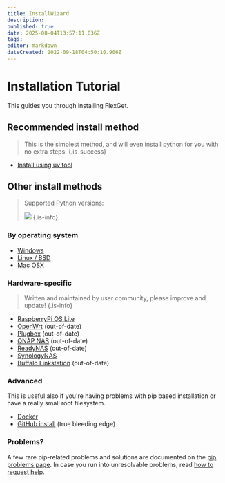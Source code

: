 ```yaml
---
title: InstallWizard
description: 
published: true
date: 2025-08-04T13:57:11.036Z
tags: 
editor: markdown
dateCreated: 2022-09-18T04:50:10.906Z
---
```


# Installation Tutorial
This guides you through installing FlexGet.

## Recommended install method
> This is the simplest method, and will even install python for you with no extra steps.
{.is-success}

 * [Install using uv tool](/InstallWizard/uv)

## Other install methods
> Supported Python versions:
>
> ![](https://img.shields.io/pypi/pyversions/flexget?style=for-the-badge&logo=python)
{.is-info}

### By operating system

 * [Windows](/InstallWizard/Windows)
 * [Linux / BSD](/InstallWizard/Linux)
 * [Mac OSX](/InstallWizard/OSX)

### Hardware-specific

> Written and maintained by user community, please improve and update!
{.is-info}

 * [RaspberryPi OS Lite](/InstallWizard/RPi4Lite)
 * [OpenWrt](/InstallWizard/OpenWrt) (out-of-date)
 * [Plugbox](/InstallWizard/Plugbox) (out-of-date)
 * [QNAP NAS](/InstallWizard/QNAP) (out-of-date)
 * [ReadyNAS](/InstallWizard/ReadyNAS) (out-of-date)
 * [SynologyNAS](/InstallWizard/SynologyNAS)
 * [Buffalo Linkstation](/InstallWizard/BuffaloLinkstation) (out-of-date)

### Advanced
This is useful also if you're having problems with pip based installation or have a really small root filesystem.

 * [Docker](/InstallWizard/Docker)
 * [GitHub install](/GitHubInstall) (true bleeding edge)

### Problems?

A few rare pip-related problems and solutions are documented on the [pip problems page](/PipProblems).
In case you run into unresolvable problems, read [how to request help](/NeedHelp).
